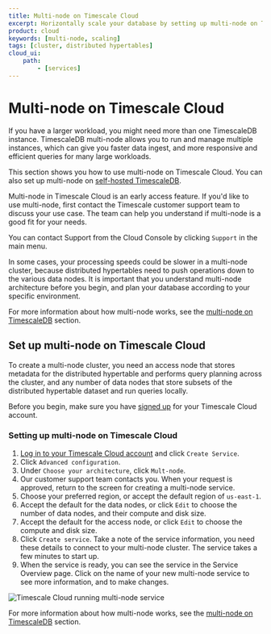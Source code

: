 ```yaml
---
title: Multi-node on Timescale Cloud
excerpt: Horizontally scale your database by setting up multi-node on Timescale Cloud
product: cloud
keywords: [multi-node, scaling]
tags: [cluster, distributed hypertables]
cloud_ui:
    path:
        - [services]
---
```


# Multi-node on Timescale Cloud

If you have a larger workload, you might need more than one TimescaleDB
instance. TimescaleDB multi-node allows you to run and manage multiple
instances, which can give you faster data ingest, and more responsive and
efficient queries for many large workloads.

This section shows you how to use multi-node on Timescale Cloud. You can also
set up multi-node on [self-hosted TimescaleDB][multinode-timescaledb].

<Highlight type="important">
Multi-node in Timescale Cloud is an early access feature. If you'd like to use
multi-node, first contact the Timescale customer support team to discuss your
use case. The team can help you understand if multi-node is a good fit for your
needs.

You can contact Support from the Cloud Console by clicking `Support` in the main
menu.
</Highlight>

<Highlight type="important">
In some cases, your processing speeds could be slower in a multi-node cluster,
because distributed hypertables need to push operations down to the various data
nodes. It is important that you understand multi-node architecture before you
begin, and plan your database according to your specific environment.
</Highlight>

For more information about how multi-node works, see the
[multi-node on TimescaleDB][multinode-timescaledb] section.

## Set up multi-node on Timescale Cloud

To create a multi-node cluster, you need an access node that stores metadata
for the distributed hypertable and performs query planning across the cluster,
and any number of data nodes that store subsets of the distributed hypertable
dataset and run queries locally.

Before you begin, make sure you have [signed up][cloud-signup] for your
Timescale Cloud account.

<Procedure>

### Setting up multi-node on Timescale Cloud

1.  [Log in to your Timescale Cloud account][cloud-login] and click `Create
    Service`.
1.  Click `Advanced configuration`.
1.  Under `Choose your architecture`, click `Mult-node`.
1.  Our customer support team contacts you. When your request is approved,
    return to the screen for creating a multi-node service.
1.  Choose your preferred region, or accept the default region of `us-east-1`.
1.  Accept the default for the data nodes, or click `Edit` to choose the number
    of data nodes, and their compute and disk size.
1.  Accept the default for the access node, or click `Edit` to choose the
    compute and disk size.
1.  Click `Create service`. Take a note of the service information, you need
    these details to connect to your multi-node cluster. The service takes a few
    minutes to start up.
1.  When the service is ready, you can see the service in the Service Overview
    page. Click on the name of your new multi-node service to see more
    information, and to make changes.

<img class="main-content__illustration"
src="https://s3.amazonaws.com/assets.timescale.com/docs/images/tsc-running-service-multinode.png"
alt="Timescale Cloud running multi-node service"/>

</Procedure>

For more information about how multi-node works, see the
[multi-node on TimescaleDB][multinode-timescaledb] section.

[cloud-login]: https://console.cloud.timescale.com/
[cloud-signup]: https://www.timescale.com/timescale-signup
[multinode-timescaledb]: /timescaledb/:currentVersion:/how-to-guides/multinode-timescaledb/
